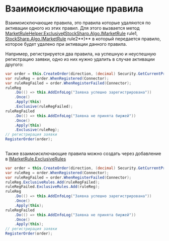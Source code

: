 # Взаимоисключающие правила

Взаимоисключающие правила, это правила которые удаляются по активации одного из этих правил. Для этого вызвается метод [MarketRuleHelper.Exclusive](xref:StockSharp.Algo.MarketRuleHelper.Exclusive(StockSharp.Algo.IMarketRule,StockSharp.Algo.IMarketRule))**(**[StockSharp.Algo.IMarketRule](xref:StockSharp.Algo.IMarketRule) rule1, [StockSharp.Algo.IMarketRule](xref:StockSharp.Algo.IMarketRule) rule2**)** в который передается правило, которое будет удалено при активации данного правила.

Например, регистрируется два правила, на успешную и неуспешную регистрацию заявки, одно из них нужно удалить в случае активации другого:

```cs
var order = this.CreateOrder(direction, (decimal) Security.GetCurrentPrice(direction), Volume);
var ruleReg = order.WhenRegistered(Connector);
var ruleRegFailed = order.WhenRegisterFailed(Connector);
ruleReg
    .Do(() => this.AddInfoLog("Заявка успешно зарегистрирована"))
    .Once()
    .Apply(this)
    .Exclusive(ruleRegFailed);
ruleRegFailed
    .Do(() => this.AddInfoLog("Заявка не принята биржей"))
    .Once()
    .Apply(this)
    .Exclusive(ruleReg);
// регистрирация заявки
RegisterOrder(order);
		
```

Также взаимоисключающие правила можно создать через добавление в [IMarketRule.ExclusiveRules](xref:StockSharp.Algo.IMarketRule.ExclusiveRules)

```cs
var order = this.CreateOrder(direction, (decimal) Security.GetCurrentPrice(direction), Volume);
var ruleReg = order.WhenRegistered(Connector);
var ruleRegFailed = order.WhenRegisterFailed(Connector);
ruleReg.ExclusiveRules.Add(ruleRegFailed);
ruleRegFailed.ExclusiveRules.Add(ruleReg);
ruleReg
    .Do(() => this.AddInfoLog("Заявка успешно зарегистрирована"))
    .Once()
    .Apply(this);
ruleRegFailed
    .Do(() => this.AddInfoLog("Заявка не принята биржей"))
    .Once()
    .Apply(this);
// регистрирация заявки
RegisterOrder(order);
		
```
